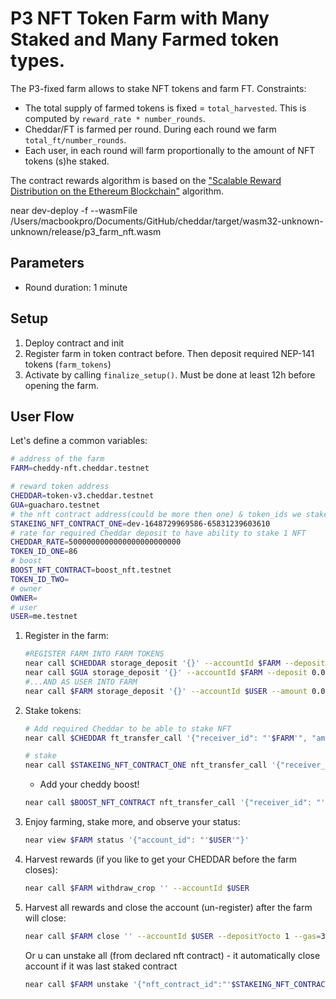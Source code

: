 # P3 NFT Token Farm with Many Staked and Many Farmed token types.

The P3-fixed farm allows to stake NFT tokens and farm FT. Constraints:

- The total supply of farmed tokens is fixed = `total_harvested`. This is computed by `reward_rate * number_rounds`.
- Cheddar/FT is farmed per round. During each round we farm `total_ft/number_rounds`.
- Each user, in each round will farm proportionally to the amount of NFT tokens (s)he staked.

The contract rewards algorithm is based on the ["Scalable Reward Distribution on the Ethereum
Blockchain"](https://uploads-ssl.webflow.com/5ad71ffeb79acc67c8bcdaba/5ad8d1193a40977462982470_scalable-reward-distribution-paper.pdf) algorithm.


near dev-deploy -f --wasmFile /Users/macbookpro/Documents/GitHub/cheddar/target/wasm32-unknown-unknown/release/p3_farm_nft.wasm

## Parameters

- Round duration: 1 minute

## Setup

1. Deploy contract and init
2. Register farm in token contract before. Then deposit required NEP-141 tokens (`farm_tokens`)
3. Activate by calling `finalize_setup()`. Must be done at least 12h before opening the farm.

## User Flow

Let's define a common variables:

```sh
# address of the farm
FARM=cheddy-nft.cheddar.testnet

# reward token address
CHEDDAR=token-v3.cheddar.testnet
GUA=guacharo.testnet
# the nft contract address(could be more then one) & token_ids we stake
STAKEING_NFT_CONTRACT_ONE=dev-1648729969586-65831239603610
# rate for required Cheddar deposit to have ability to stake 1 NFT
CHEDDAR_RATE=5000000000000000000000000
TOKEN_ID_ONE=86
# boost
BOOST_NFT_CONTRACT=boost_nft.testnet
TOKEN_ID_TWO=
# owner
OWNER=
# user
USER=me.testnet
```

1. Register in the farm:

   ```bash
   #REGISTER FARM INTO FARM TOKENS
   near call $CHEDDAR storage_deposit '{}' --accountId $FARM --deposit 0.00125 
   near call $GUA storage_deposit '{}' --accountId $FARM --deposit 0.00125 
   #...AND AS USER INTO FARM
   near call $FARM storage_deposit '{}' --accountId $USER --amount 0.06
   ```

2. Stake tokens:

   ```bash
   # Add required Cheddar to be able to stake NFT
   near call $CHEDDAR ft_transfer_call '{"receiver_id": "'$FARM'", "amount":"'$CHEDDAR_RATE'", "msg": "cheddar stake"}' --accountId $USER --depositYocto 1 --gas=200000000000000

   # stake
   near call $STAKEING_NFT_CONTRACT_ONE nft_transfer_call '{"receiver_id": "'$FARM'", "token_id":"'$TOKEN_ID_ONE'", "msg": "to farm"}' --accountId $USER --depositYocto 1 --gas=200000000000000
   ```
   - Add your cheddy boost!
   ```bash
   near call $BOOST_NFT_CONTRACT nft_transfer_call '{"receiver_id": "'$FARM'", "token_id":"'$TOKEN_ID_TWO'", "msg": "to boost"}' --accountId $USER --depositYocto 1 --gas=200000000000000
   ```

3. Enjoy farming, stake more, and observe your status:

   ```bash
   near view $FARM status '{"account_id": "'$USER'"}'
   ```

4. Harvest rewards (if you like to get your CHEDDAR before the farm closes):

   ```bash
   near call $FARM withdraw_crop '' --accountId $USER
   ```

5. Harvest all rewards and close the account (un-register) after the farm will close:
   ```bash
   near call $FARM close '' --accountId $USER --depositYocto 1 --gas=300000000000000
   ```
   Or u can unstake all (from declared nft contract) - it automatically close account if it was last staked contract
   ```bash
   near call $FARM unstake '{"nft_contract_id":"'$STAKEING_NFT_CONTRACT_ONE'"}' --accountId $USER --depositYocto 1 --gas=300000000000000
   ```